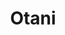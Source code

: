 ---
layout: place
title: "Otani"
permalink: /new-york/new-york/otani.html
stateAbbr: NY
stateName: New York
cityName: New York
seo:
  name: "Otani"
  type: Restaurant
  links: null
description: "Otani serves delicious sushi in New York, New York. Try fresh Japanese dishes for a great dining experience. "
place_id: ChIJb198a_lbwokRyJ4xmOr8kQE
photos:
  - name: >-
      places/ChIJb198a_lbwokRyJ4xmOr8kQE/photos/AeeoHcJ2VW95dIYMvGFfnTHcqkhng-6O-5TOV-cPnqMivC1KZLwuZFAZedczXdAeXfxLfVWAkThIrPeGAtAxE2nxbcun6XeqK_Uk8aLRkiZeLXHXgTMqx2A2vs8JP1ScmgF-jXa6zp5hbO8YHnYHDKDL2MI4K0842TavezukwGcir7HVeyz7d1HtwNMAV00zR-qHuoFrC_Gb39FqOoo-kHwxCP5fwy6zaZxhCq6OFmRE1RUYQRHMsT0DyDjY3vd_0IOOUuDxEIC3SuDU_1B_WLTfyzNqKGtSplinlB3UVotoPh-p1w
    widthPx: 3000
    heightPx: 4000
    authorAttributions:
      - displayName: Otani
        uri: https://maps.google.com/maps/contrib/102772308927919674680
        photoUri: >-
          https://lh3.googleusercontent.com/a-/ALV-UjWAUoRKdV5DqunUDgmX0T4Y-JNcy5wNvDnzqmebHMYe0CGazzw=s100-p-k-no-mo
    flagContentUri: >-
      https://www.google.com/local/imagery/report/?cb_client=maps_api_places.places_api&image_key=!1e10!2sAF1QipPy6LfR9ua4KmpPLLVv0gnVGynQEcVsm61G5jp1&hl=en-US
    googleMapsUri: >-
      https://www.google.com/maps/place//data=!3m4!1e2!3m2!1sAF1QipPy6LfR9ua4KmpPLLVv0gnVGynQEcVsm61G5jp1!2e10!4m2!3m1!1s0x89c25bf96b7c5f6f:0x191fcea98319ec8
  - name: >-
      places/ChIJb198a_lbwokRyJ4xmOr8kQE/photos/AeeoHcIWcRCg5U5Tn1dZ-rQx4T_wtO592djnEtURTQoIMhuaZB1i1wJRLiMvyp9H3ho6kGmblKdg3g-Rv9JxKHmYreX68dFJUrYnilKcUgacKsHQ6B5exefBp-Htn4ZXtk-ZbspRADCa7GlFWv11Y_FYYRtK7NLc0wXzpmvMiT2ngHJe46T1KtqqLPqSmmbbgEhfu3vI4k4xJcTxsoBwG9FSC7Umt9IFsMMczk2wGDEOVkfGvjCgajdvJ2tQ6XXhumd4eaI64lhKNnF8pkrSFolklXqCcfsmEh7ixL9ZkJdiAU39qA
    widthPx: 4000
    heightPx: 3000
    authorAttributions:
      - displayName: Otani
        uri: https://maps.google.com/maps/contrib/102772308927919674680
        photoUri: >-
          https://lh3.googleusercontent.com/a-/ALV-UjWAUoRKdV5DqunUDgmX0T4Y-JNcy5wNvDnzqmebHMYe0CGazzw=s100-p-k-no-mo
    flagContentUri: >-
      https://www.google.com/local/imagery/report/?cb_client=maps_api_places.places_api&image_key=!1e10!2sAF1QipNJw3AahBRJth9W3hyyXQIfdos_galyg3YB4HQp&hl=en-US
    googleMapsUri: >-
      https://www.google.com/maps/place//data=!3m4!1e2!3m2!1sAF1QipNJw3AahBRJth9W3hyyXQIfdos_galyg3YB4HQp!2e10!4m2!3m1!1s0x89c25bf96b7c5f6f:0x191fcea98319ec8
  - name: >-
      places/ChIJb198a_lbwokRyJ4xmOr8kQE/photos/AeeoHcKMEl8q6pqisrsmlzmSDpklwGdo1cDErKibeK46SI10biBDZymk-PjUfJtveSOJZM5GlZSiriTP72mmk0vM0E877geAFbVZpzImjdzTkxllYZoOVXOMITXUE0bVLE1s_MWM_M1a3Pw5I8qN6PmgwTuVil50GOdzsPEMrfB__MINV_Rf0FkEiEtGOrOhI0IfrHL19p7Rn-wPhJCB2t4CbkwFSEFhjS8OzDDp3wWOjuBup55YKpbgU62rOpPz4Lgo9Gj6tRGXYrRxP1W5RuFG1I8PRYZpYeiAtWMYV442CSZWOg
    widthPx: 1700
    heightPx: 1280
    authorAttributions:
      - displayName: Otani
        uri: https://maps.google.com/maps/contrib/102772308927919674680
        photoUri: >-
          https://lh3.googleusercontent.com/a-/ALV-UjWAUoRKdV5DqunUDgmX0T4Y-JNcy5wNvDnzqmebHMYe0CGazzw=s100-p-k-no-mo
    flagContentUri: >-
      https://www.google.com/local/imagery/report/?cb_client=maps_api_places.places_api&image_key=!1e10!2sAF1QipMQ9QxaNHR1BdiklkonTzdulT8h5E5HbRZORN0V&hl=en-US
    googleMapsUri: >-
      https://www.google.com/maps/place//data=!3m4!1e2!3m2!1sAF1QipMQ9QxaNHR1BdiklkonTzdulT8h5E5HbRZORN0V!2e10!4m2!3m1!1s0x89c25bf96b7c5f6f:0x191fcea98319ec8
  - name: >-
      places/ChIJb198a_lbwokRyJ4xmOr8kQE/photos/AeeoHcJZhnG86ZefvZb3MpIJNq74y1tIWr3jiWCfTTB2l97nR2NbnJWdjlxOOkrT2j2e4HTTUi4nndTJSf9Ri7SZS3MZvt9uVHrGNHoSg-b8O5v8idc72mn1PWlNEMGvllu7Fr1JycHM62zE2RZxI01qOLmCXcVcOhQSLBRrPrebA4HHvg5MnuWShJJfDFcENtKMXxXDjkbDd5dddvRcuyg8_LPWI9-WUmZoIAnNVzH84cc68S_pKFfY_IFaYDBfrk75Z54bnqAVJ-7pYPwf9lybJtappq3g0KdCeAbM7rm0rhJIwg
    widthPx: 1279
    heightPx: 1386
    authorAttributions:
      - displayName: Otani
        uri: https://maps.google.com/maps/contrib/102772308927919674680
        photoUri: >-
          https://lh3.googleusercontent.com/a-/ALV-UjWAUoRKdV5DqunUDgmX0T4Y-JNcy5wNvDnzqmebHMYe0CGazzw=s100-p-k-no-mo
    flagContentUri: >-
      https://www.google.com/local/imagery/report/?cb_client=maps_api_places.places_api&image_key=!1e10!2sAF1QipO2YVi-3KSlmbj8xasku0xZvqbyM_qez6CKHNAK&hl=en-US
    googleMapsUri: >-
      https://www.google.com/maps/place//data=!3m4!1e2!3m2!1sAF1QipO2YVi-3KSlmbj8xasku0xZvqbyM_qez6CKHNAK!2e10!4m2!3m1!1s0x89c25bf96b7c5f6f:0x191fcea98319ec8
  - name: >-
      places/ChIJb198a_lbwokRyJ4xmOr8kQE/photos/AeeoHcKU2SoXzYDMGYQMDpwYSBMqD1eZIIQUVJmFtGhY-7b6EG4R8bJb5u6HueccAnpedmcEcxaYOM3asMAIBgHqUWTMA_6vuT8zpg2oOcmlgJ9iTh2RlRluvyb-xj8J3F27PyGFEl4iWnIhUa4csCc_aKu0EH47-cMg1kTvhhT4sNXmqm-iVGY8vamxKZ3JdZ2dqZ4qcpI-XtCAbobEUDT-2VCyj8-3WhaTVhvxFXxkZ7LZxwRyZCoWfbYIEjrRik86zQ4POltuTHLoPsmM4h_5Xoe8_79qNNUvbPybjes-I2ganA
    widthPx: 1700
    heightPx: 1280
    authorAttributions:
      - displayName: Otani
        uri: https://maps.google.com/maps/contrib/102772308927919674680
        photoUri: >-
          https://lh3.googleusercontent.com/a-/ALV-UjWAUoRKdV5DqunUDgmX0T4Y-JNcy5wNvDnzqmebHMYe0CGazzw=s100-p-k-no-mo
    flagContentUri: >-
      https://www.google.com/local/imagery/report/?cb_client=maps_api_places.places_api&image_key=!1e10!2sAF1QipP7mDeI--jILuQoXVzbfcDvhbVH614RfXSsOntk&hl=en-US
    googleMapsUri: >-
      https://www.google.com/maps/place//data=!3m4!1e2!3m2!1sAF1QipP7mDeI--jILuQoXVzbfcDvhbVH614RfXSsOntk!2e10!4m2!3m1!1s0x89c25bf96b7c5f6f:0x191fcea98319ec8
  - name: >-
      places/ChIJb198a_lbwokRyJ4xmOr8kQE/photos/AeeoHcKDm6fR8VtkXlYODq6CY-3g93VgHUdpzAEfkoCyMIc_lT4KVkZv5Cc6yJuq7FeWeUqMgRP6yyZIIrnMUD_rcBDQGJVNpxc9AHYbqkU20cwF9HfLsj7bj1RfMHQ75RU_M40LINiIlNxUqplNQLNXCq2FzIYbqqimXgBQduGGqzPx0byb6aqVSnpWFMB-nU0CzugD8NyoBFxU_748PnvSu_gRveQPh8W8lIfJ5-mYJPqrRfTcFfOrRgt1uQFpl_17t8HpkfdlEoxwybj0UyzlZATroxRVJ_ZEJcPp92lrjhzc_w
    widthPx: 4000
    heightPx: 3000
    authorAttributions:
      - displayName: Otani
        uri: https://maps.google.com/maps/contrib/102772308927919674680
        photoUri: >-
          https://lh3.googleusercontent.com/a-/ALV-UjWAUoRKdV5DqunUDgmX0T4Y-JNcy5wNvDnzqmebHMYe0CGazzw=s100-p-k-no-mo
    flagContentUri: >-
      https://www.google.com/local/imagery/report/?cb_client=maps_api_places.places_api&image_key=!1e10!2sAF1QipMlD_nKIBhBXQL3oTVfB8rLBo6DPnIoja-FR1tG&hl=en-US
    googleMapsUri: >-
      https://www.google.com/maps/place//data=!3m4!1e2!3m2!1sAF1QipMlD_nKIBhBXQL3oTVfB8rLBo6DPnIoja-FR1tG!2e10!4m2!3m1!1s0x89c25bf96b7c5f6f:0x191fcea98319ec8
  - name: >-
      places/ChIJb198a_lbwokRyJ4xmOr8kQE/photos/AeeoHcJlY32zGbiKhyvEGV2lmrw4M0V1hRdzyPU_V7oHlLrPGikVqH6FRfmiVV-q4oLMrIXb0IwiVjk_j2Ln8j0ThmjJPCIFAxwAwJ2elXxkx-989zY-JEj4xGRLmjsYQrpTopyIlfvdI_JioR985O5NeKS-U5HxnDvo09zOlbkCHldN6WJLuou2B6Bmk_SIjE_1eKJ0XRVSF08NB0iBuVu9TgbkRviz7Sz21nS6msDf0ZLg2ADRudN0gFgly_HOUeVozNM_HSy3FyR9wqaFeICVczBDENJnTkjpYDTQsztpbpLSZw
    widthPx: 4000
    heightPx: 3000
    authorAttributions:
      - displayName: Otani
        uri: https://maps.google.com/maps/contrib/102772308927919674680
        photoUri: >-
          https://lh3.googleusercontent.com/a-/ALV-UjWAUoRKdV5DqunUDgmX0T4Y-JNcy5wNvDnzqmebHMYe0CGazzw=s100-p-k-no-mo
    flagContentUri: >-
      https://www.google.com/local/imagery/report/?cb_client=maps_api_places.places_api&image_key=!1e10!2sAF1QipMhqXgI9gNXU5MS6hFKDg5IZAXQlI91tauvgXX5&hl=en-US
    googleMapsUri: >-
      https://www.google.com/maps/place//data=!3m4!1e2!3m2!1sAF1QipMhqXgI9gNXU5MS6hFKDg5IZAXQlI91tauvgXX5!2e10!4m2!3m1!1s0x89c25bf96b7c5f6f:0x191fcea98319ec8
  - name: >-
      places/ChIJb198a_lbwokRyJ4xmOr8kQE/photos/AeeoHcJE6p6o8ASA2K1gGcD4WMV3JCC3mUE2KFgpoCBOowiTholv9EhgfKRZ1QAYhUJMz2a2euMcHsfdiw_odM68Xs4oohiI-ZEpZRTb6WsN81Ace_3khGD1pl5ivPG4cRn3V6KtDQRIV4CAnvV98pU1BAdLlUBc_Skj01UmO65tfbijVlsge11fBcJ4srTGpC_Xrqmk87EQ0qqG-_TX5bMrNijpvlYOFcC2zbQGl1vvj0k7EjtJvUC49PcryKcd-nHpbixZfiESneoJJq_K6DQGgeFkEsTI2PUX_vbAgPKu3vKwYg
    widthPx: 4000
    heightPx: 3000
    authorAttributions:
      - displayName: Otani
        uri: https://maps.google.com/maps/contrib/102772308927919674680
        photoUri: >-
          https://lh3.googleusercontent.com/a-/ALV-UjWAUoRKdV5DqunUDgmX0T4Y-JNcy5wNvDnzqmebHMYe0CGazzw=s100-p-k-no-mo
    flagContentUri: >-
      https://www.google.com/local/imagery/report/?cb_client=maps_api_places.places_api&image_key=!1e10!2sAF1QipMEk1ToO2cjHsEZRF5jXyk1junxX7Ezpd-jeneH&hl=en-US
    googleMapsUri: >-
      https://www.google.com/maps/place//data=!3m4!1e2!3m2!1sAF1QipMEk1ToO2cjHsEZRF5jXyk1junxX7Ezpd-jeneH!2e10!4m2!3m1!1s0x89c25bf96b7c5f6f:0x191fcea98319ec8
  - name: >-
      places/ChIJb198a_lbwokRyJ4xmOr8kQE/photos/AeeoHcLHZOnStxCFTMwjqYTrrtp8XQi-jPSZibks_PV3ym2eQWRYRb1CHXUDXeJ8SnW8r7_vfUMdCyRD5T13UolBaTZRNcoxo9AKe_7Xs4Wj68WWu-6vWjl3cbagJSAs2l82Ck9Sijaq9_QQQhvUe3Irsd5EitMjLUgXLuc98_m_-ZfF2Y_fGJqdwicjrzK8U8Up9pNz0CZLeyCTsQQe2iLbswhBJU3xVWCZCEzkzURBNH1v2qFkm4lZGXTlfMeclocr01U6rT4ryIq4H8ePtzobjGoo0DXK3SYGtW5jfM41jBV2Vw
    widthPx: 4000
    heightPx: 3000
    authorAttributions:
      - displayName: Otani
        uri: https://maps.google.com/maps/contrib/102772308927919674680
        photoUri: >-
          https://lh3.googleusercontent.com/a-/ALV-UjWAUoRKdV5DqunUDgmX0T4Y-JNcy5wNvDnzqmebHMYe0CGazzw=s100-p-k-no-mo
    flagContentUri: >-
      https://www.google.com/local/imagery/report/?cb_client=maps_api_places.places_api&image_key=!1e10!2sAF1QipPnHEJ38jPVi6AQmJ5MYYZ-52rNMvjzvPyKD7FU&hl=en-US
    googleMapsUri: >-
      https://www.google.com/maps/place//data=!3m4!1e2!3m2!1sAF1QipPnHEJ38jPVi6AQmJ5MYYZ-52rNMvjzvPyKD7FU!2e10!4m2!3m1!1s0x89c25bf96b7c5f6f:0x191fcea98319ec8
  - name: >-
      places/ChIJb198a_lbwokRyJ4xmOr8kQE/photos/AeeoHcIUCfJee7pwfG0fwZsdK04B3x_esdUunbSOzopzvfBc9EZs3QStg9qXAeUO_cZTDzIpXxnko4TGlNUjdx8eXyQgBqX2Yj8DI2xBItVBbD0n2yK9gC518ogwW9ISjJvH0dHYsI9JPnAKj6SQh0JJId7WkTWrgVqIPLYglopWKO7nRgdBKkXL8hyL5MC77-URAf7VIsXYAN88m6LsoYU0DVkbxT2k42WDvLH9mkR5NWRPeG0zyOQvefxrxwis11WGQF4zlVUpBtYRPGeWWgx7pavEcj033ZCEJn0OMGh7uowYkA
    widthPx: 4000
    heightPx: 3000
    authorAttributions:
      - displayName: Otani
        uri: https://maps.google.com/maps/contrib/102772308927919674680
        photoUri: >-
          https://lh3.googleusercontent.com/a-/ALV-UjWAUoRKdV5DqunUDgmX0T4Y-JNcy5wNvDnzqmebHMYe0CGazzw=s100-p-k-no-mo
    flagContentUri: >-
      https://www.google.com/local/imagery/report/?cb_client=maps_api_places.places_api&image_key=!1e10!2sAF1QipN4usLkP7f_suJVQJ2GvrMpbKQdKNEAQd7CnsmI&hl=en-US
    googleMapsUri: >-
      https://www.google.com/maps/place//data=!3m4!1e2!3m2!1sAF1QipN4usLkP7f_suJVQJ2GvrMpbKQdKNEAQd7CnsmI!2e10!4m2!3m1!1s0x89c25bf96b7c5f6f:0x191fcea98319ec8
address: 59 Nassau St, New York, NY 10038, USA
street: 59 Nassau St
city: New York
state: NY
zip: '10038'
country: USA
neighborhood: null
latitude: '40.709311'
longitude: '-74.008855'
accessibility_options: null
business_status: OPERATIONAL
name: Otani
google_maps_links:
  directionsUri: >-
    https://www.google.com/maps/dir//''/data=!4m7!4m6!1m1!4e2!1m2!1m1!1s0x89c25bf96b7c5f6f:0x191fcea98319ec8!3e0
  placeUri: https://maps.google.com/?cid=113149550166908616
  writeAReviewUri: >-
    https://www.google.com/maps/place//data=!4m3!3m2!1s0x89c25bf96b7c5f6f:0x191fcea98319ec8!12e1
  reviewsUri: >-
    https://www.google.com/maps/place//data=!4m4!3m3!1s0x89c25bf96b7c5f6f:0x191fcea98319ec8!9m1!1b1
  photosUri: >-
    https://www.google.com/maps/place//data=!4m3!3m2!1s0x89c25bf96b7c5f6f:0x191fcea98319ec8!10e5
primary_type: Japanese Restaurant
opening_hours:
  regular: null
  current: null
secondary_opening_hours:
  regular:
    weekdayDescriptions: null
    type: null
  current:
    weekdayDescriptions: null
    type: null
phone: null
price_level: null
price_range: null
rating: null
rating_count: 0
website: null
reviews: null
parking_options: null
payment_options: null
allow_dogs: null
curbside_pickup: null
delivery: null
dine_in: null
good_for_children: null
good_for_groups: null
good_for_sports: null
live_music: null
menu_for_children: null
outdoor_seating: null
reservable: null
restroom: null
serves_beer: null
serves_breakfast: null
serves_brunch: null
serves_cocktails: null
serves_coffee: null
serves_dinner: null
serves_dessert: null
serves_lunch: null
serves_vegetarian_food: null
serves_wine: null
takeout: null
summary: null

---